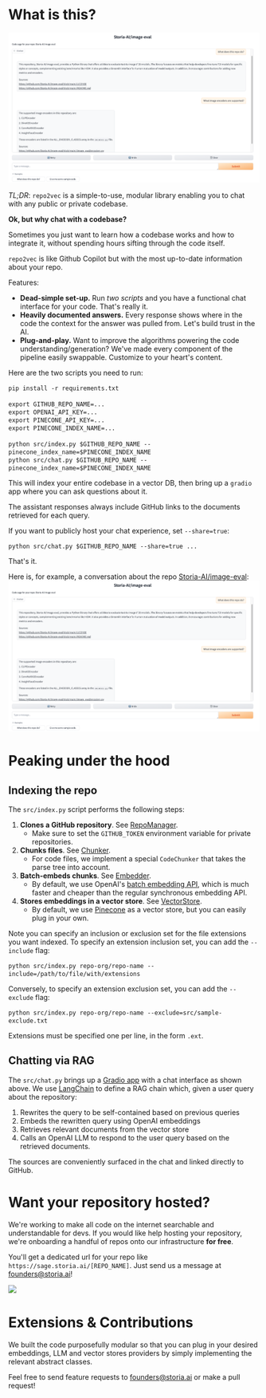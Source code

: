 # What is this?

![screenshot](assets/chat_screenshot.png)

*TL;DR*: `repo2vec` is a simple-to-use, modular library enabling you to chat with any public or private codebase.

**Ok, but why chat with a codebase?**

Sometimes you just want to learn how a codebase works and how to integrate it, without spending hours sifting through
the code itself. 

`repo2vec` is like Github Copilot but with the most up-to-date information about your repo. 

Features: 
- **Dead-simple set-up.** Run *two scripts* and you have a functional chat interface for your code. That's really it.
- **Heavily documented answers.** Every response shows where in the code the context for the answer was pulled from. Let's build trust in the AI.
- **Plug-and-play.** Want to improve the algorithms powering the code understanding/generation? We've made every component of the pipeline easily swappable. Customize to your heart's content.

Here are the two scripts you need to run:
```
pip install -r requirements.txt

export GITHUB_REPO_NAME=...
export OPENAI_API_KEY=...
export PINECONE_API_KEY=...
export PINECONE_INDEX_NAME=...

python src/index.py $GITHUB_REPO_NAME --pinecone_index_name=$PINECONE_INDEX_NAME
python src/chat.py $GITHUB_REPO_NAME --pinecone_index_name=$PINECONE_INDEX_NAME
```
This will index your entire codebase in a vector DB, then bring up a `gradio` app where you can ask questions about it. 

The assistant responses always include GitHub links to the documents retrieved for each query.

If you want to publicly host your chat experience, set `--share=true`:
```
python src/chat.py $GITHUB_REPO_NAME --share=true ...
```

That's it.

Here is, for example, a conversation about the repo [Storia-AI/image-eval](https://github.com/Storia-AI/image-eval):
![screenshot](assets/chat_screenshot.png)

# Peaking under the hood

## Indexing the repo
The `src/index.py` script performs the following steps:
1. **Clones a GitHub repository**. See [RepoManager](src/repo_manager.py).
    - Make sure to set the `GITHUB_TOKEN` environment variable for private repositories.
2. **Chunks files**. See [Chunker](src/chunker.py).
    - For code files, we implement a special `CodeChunker` that takes the parse tree into account.
3. **Batch-embeds chunks**. See [Embedder](src/embedder.py).
    - By default, we use OpenAI's [batch embedding API](https://platform.openai.com/docs/guides/batch/overview), which is much faster and cheaper than the regular synchronous embedding API.
4. **Stores embeddings in a vector store**. See [VectorStore](src/vector_store.py).
    - By default, we use [Pinecone](https://pinecone.io) as a vector store, but you can easily plug in your own.

Note you can specify an inclusion or exclusion set for the file extensions you want indexed. To specify an extension inclusion set, you can add the `--include` flag:
```
python src/index.py repo-org/repo-name --include=/path/to/file/with/extensions
```
Conversely, to specify an extension exclusion set, you can add the `--exclude` flag:
```
python src/index.py repo-org/repo-name --exclude=src/sample-exclude.txt
```
Extensions must be specified one per line, in the form `.ext`.

## Chatting via RAG
The `src/chat.py` brings up a [Gradio app](https://www.gradio.app/) with a chat interface as shown above. We use [LangChain](https://langchain.com) to define a RAG chain which, given a user query about the repository:

1. Rewrites the query to be self-contained based on previous queries
2. Embeds the rewritten query using OpenAI embeddings
3. Retrieves relevant documents from the vector store
4. Calls an OpenAI LLM to respond to the user query based on the retrieved documents.

The sources are conveniently surfaced in the chat and linked directly to GitHub.

# Want your repository hosted?

We're working to make all code on the internet searchable and understandable for devs. If you would like help hosting
your repository, we're onboarding a handful of repos onto our infrastructure **for free**. 

You'll get a dedicated url for your repo like `https://sage.storia.ai/[REPO_NAME]`. Just send us a message at [founders@storia.ai](mailto:founders@storia.ai)!

![](assets/sage.gif)

# Extensions & Contributions
We built the code purposefully modular so that you can plug in your desired embeddings, LLM and vector stores providers by simply implementing the relevant abstract classes.

Feel free to send feature requests to [founders@storia.ai](mailto:founders@storia.ai) or make a pull request!
